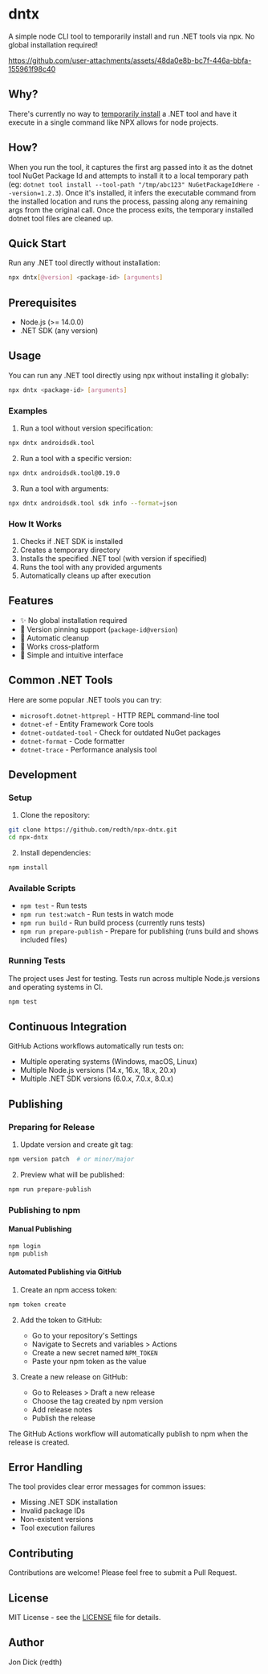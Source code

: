 # dntx

A simple node CLI tool to temporarily install and run .NET tools via npx. No global installation required!


https://github.com/user-attachments/assets/48da0e8b-bc7f-446a-bbfa-155961f98c40


## Why?
There's currently no way to [temporarily install](https://github.com/dotnet/sdk/issues/47517) a .NET tool and have it execute in a single command like NPX allows for node projects.  

## How?
When you run the tool, it captures the first arg passed into it as the dotnet tool NuGet Package Id and attempts to install it to a local temporary path (eg: `dotnet tool install --tool-path "/tmp/abc123" NuGetPackageIdHere --version=1.2.3`).  Once it's installed, it infers the executable command from the installed location and runs the process, passing along any remaining args from the original call.  Once the process exits, the temporary installed dotnet tool files are cleaned up.

## Quick Start

Run any .NET tool directly without installation:

```bash
npx dntx[@version] <package-id> [arguments]
```

## Prerequisites

- Node.js (>= 14.0.0)
- .NET SDK (any version)

## Usage

You can run any .NET tool directly using npx without installing it globally:

```bash
npx dntx <package-id> [arguments]
```

### Examples

1. Run a tool without version specification:
```bash
npx dntx androidsdk.tool
```

2. Run a tool with a specific version:
```bash
npx dntx androidsdk.tool@0.19.0
```

3. Run a tool with arguments:
```bash
npx dntx androidsdk.tool sdk info --format=json
```

### How It Works

1. Checks if .NET SDK is installed
2. Creates a temporary directory
3. Installs the specified .NET tool (with version if specified)
4. Runs the tool with any provided arguments
5. Automatically cleans up after execution

## Features

- ✨ No global installation required
- 🎯 Version pinning support (`package-id@version`)
- 🧹 Automatic cleanup
- 🔄 Works cross-platform
- 🚀 Simple and intuitive interface

## Common .NET Tools

Here are some popular .NET tools you can try:

- `microsoft.dotnet-httprepl` - HTTP REPL command-line tool
- `dotnet-ef` - Entity Framework Core tools
- `dotnet-outdated-tool` - Check for outdated NuGet packages
- `dotnet-format` - Code formatter
- `dotnet-trace` - Performance analysis tool

## Development

### Setup

1. Clone the repository:
```bash
git clone https://github.com/redth/npx-dntx.git
cd npx-dntx
```

2. Install dependencies:
```bash
npm install
```

### Available Scripts

- `npm test` - Run tests
- `npm run test:watch` - Run tests in watch mode
- `npm run build` - Run build process (currently runs tests)
- `npm run prepare-publish` - Prepare for publishing (runs build and shows included files)

### Running Tests

The project uses Jest for testing. Tests run across multiple Node.js versions and operating systems in CI.

```bash
npm test
```

## Continuous Integration

GitHub Actions workflows automatically run tests on:
- Multiple operating systems (Windows, macOS, Linux)
- Multiple Node.js versions (14.x, 16.x, 18.x, 20.x)
- Multiple .NET SDK versions (6.0.x, 7.0.x, 8.0.x)

## Publishing

### Preparing for Release

1. Update version and create git tag:
```bash
npm version patch  # or minor/major
```

2. Preview what will be published:
```bash
npm run prepare-publish
```

### Publishing to npm

#### Manual Publishing
```bash
npm login
npm publish
```

#### Automated Publishing via GitHub

1. Create an npm access token:
```bash
npm token create
```

2. Add the token to GitHub:
   - Go to your repository's Settings
   - Navigate to Secrets and variables > Actions
   - Create a new secret named `NPM_TOKEN`
   - Paste your npm token as the value

3. Create a new release on GitHub:
   - Go to Releases > Draft a new release
   - Choose the tag created by npm version
   - Add release notes
   - Publish the release

The GitHub Actions workflow will automatically publish to npm when the release is created.

## Error Handling

The tool provides clear error messages for common issues:

- Missing .NET SDK installation
- Invalid package IDs
- Non-existent versions
- Tool execution failures

## Contributing

Contributions are welcome! Please feel free to submit a Pull Request.

## License

MIT License - see the [LICENSE](LICENSE) file for details.

## Author

Jon Dick (redth) 
